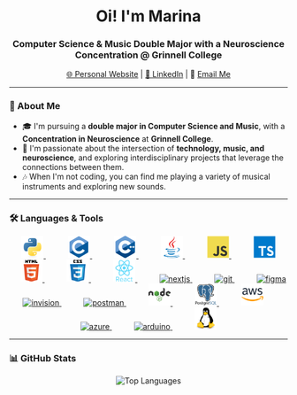 <h1 align="center">Oi! I'm Marina</h1>
<h3 align="center">Computer Science & Music Double Major with a Neuroscience Concentration @ Grinnell College</h3>

<p align="center">
  <a href="https://marinaananias.com/">🌐 Personal Website</a> |
  <a href="https://linkedin.com/in/marinaananias">💼 LinkedIn</a> |
  📧 <a href="mailto:ananias.marina@gmail.com">Email Me</a>
</p>

---

### 👋 About Me

- 🎓 I'm pursuing a **double major in Computer Science and Music**, with a **Concentration in Neuroscience** at **Grinnell College**.
- 🌱 I'm passionate about the intersection of **technology, music, and neuroscience**, and exploring interdisciplinary projects that leverage the connections between them.
- 🎶 When I'm not coding, you can find me playing a variety of musical instruments and exploring new sounds.
---

### 🛠️ Languages & Tools

<p align="center">
  <!-- Programming Languages -->
  <a href="https://www.python.org" target="_blank" rel="noreferrer" style="margin: 0 20px;">
    <img src="https://raw.githubusercontent.com/devicons/devicon/master/icons/python/python-original.svg" alt="python" width="40" height="40"/>
  </a>
  <a href="https://www.cprogramming.com/" target="_blank" rel="noreferrer" style="margin: 0 20px;">
    <img src="https://raw.githubusercontent.com/devicons/devicon/master/icons/c/c-original.svg" alt="c" width="40" height="40"/>
  </a>
  <a href="https://www.w3schools.com/cpp/" target="_blank" rel="noreferrer" style="margin: 0 20px;">
    <img src="https://raw.githubusercontent.com/devicons/devicon/master/icons/cplusplus/cplusplus-original.svg" alt="cplusplus" width="40" height="40"/>
  </a>
  <a href="https://www.java.com" target="_blank" rel="noreferrer" style="margin: 0 20px;">
    <img src="https://raw.githubusercontent.com/devicons/devicon/master/icons/java/java-original.svg" alt="java" width="40" height="40"/>
  </a>
  <a href="https://developer.mozilla.org/en-US/docs/Web/JavaScript" target="_blank" rel="noreferrer" style="margin: 0 20px;">
    <img src="https://raw.githubusercontent.com/devicons/devicon/master/icons/javascript/javascript-original.svg" alt="javascript" width="40" height="40"/>
  </a>
  <a href="https://www.typescriptlang.org/" target="_blank" rel="noreferrer" style="margin: 0 20px;">
    <img src="https://raw.githubusercontent.com/devicons/devicon/master/icons/typescript/typescript-original.svg" alt="typescript" width="40" height="40"/>
  </a>

  <!-- Frontend Development -->
  <a href="https://www.w3.org/html/" target="_blank" rel="noreferrer" style="margin: 0 20px;">
    <img src="https://raw.githubusercontent.com/devicons/devicon/master/icons/html5/html5-original-wordmark.svg" alt="html5" width="40" height="40"/>
  </a>
  <a href="https://www.w3schools.com/css/" target="_blank" rel="noreferrer" style="margin: 0 20px;">
    <img src="https://raw.githubusercontent.com/devicons/devicon/master/icons/css3/css3-original-wordmark.svg" alt="css3" width="40" height="40"/>
  </a>
  <a href="https://reactjs.org/" target="_blank" rel="noreferrer" style="margin: 0 20px;">
    <img src="https://raw.githubusercontent.com/devicons/devicon/master/icons/react/react-original-wordmark.svg" alt="react" width="40" height="40"/>
  </a>
  <a href="https://nextjs.org/" target="_blank" rel="noreferrer" style="margin: 0 20px;">
    <img src="https://cdn.worldvectorlogo.com/logos/nextjs-2.svg" alt="nextjs" width="40" height="40"/>
  </a>

  <!-- Tools and Platforms -->
  <a href="https://git-scm.com/" target="_blank" rel="noreferrer" style="margin: 0 20px;">
    <img src="https://www.vectorlogo.zone/logos/git-scm/git-scm-icon.svg" alt="git" width="40" height="40"/>
  </a>
  <a href="https://www.figma.com/" target="_blank" rel="noreferrer" style="margin: 0 20px;">
    <img src="https://www.vectorlogo.zone/logos/figma/figma-icon.svg" alt="figma" width="40" height="40"/>
  </a>
  <a href="https://www.invisionapp.com/" target="_blank" rel="noreferrer" style="margin: 0 20px;">
    <img src="https://www.vectorlogo.zone/logos/invisionapp/invisionapp-icon.svg" alt="invision" width="40" height="40"/>
  </a>
  <a href="https://postman.com" target="_blank" rel="noreferrer" style="margin: 0 20px;">
    <img src="https://www.vectorlogo.zone/logos/getpostman/getpostman-icon.svg" alt="postman" width="40" height="40"/>
  </a>

  <!-- Backend and Databases -->
  <a href="https://nodejs.org" target="_blank" rel="noreferrer" style="margin: 0 20px;">
    <img src="https://raw.githubusercontent.com/devicons/devicon/master/icons/nodejs/nodejs-original-wordmark.svg" alt="nodejs" width="40" height="40"/>
  </a>
  <a href="https://www.postgresql.org" target="_blank" rel="noreferrer" style="margin: 0 20px;">
    <img src="https://raw.githubusercontent.com/devicons/devicon/master/icons/postgresql/postgresql-original-wordmark.svg" alt="postgresql" width="40" height="40"/>
  </a>

  <!-- Cloud Services -->
  <a href="https://aws.amazon.com" target="_blank" rel="noreferrer" style="margin: 0 20px;">
    <img src="https://raw.githubusercontent.com/devicons/devicon/master/icons/amazonwebservices/amazonwebservices-original-wordmark.svg" alt="aws" width="40" height="40"/>
  </a>
  <a href="https://azure.microsoft.com/en-in/" target="_blank" rel="noreferrer" style="margin: 0 20px;">
    <img src="https://www.vectorlogo.zone/logos/microsoft_azure/microsoft_azure-icon.svg" alt="azure" width="40" height="40"/>
  </a>

  <!-- Hardware and IoT -->
  <a href="https://www.arduino.cc/" target="_blank" rel="noreferrer" style="margin: 0 20px;">
    <img src="https://cdn.worldvectorlogo.com/logos/arduino-1.svg" alt="arduino" width="40" height="40"/>
  </a>
  <a href="https://www.linux.org/" target="_blank" rel="noreferrer" style="margin: 0 20px;">
    <img src="https://raw.githubusercontent.com/devicons/devicon/master/icons/linux/linux-original.svg" alt="linux" width="40" height="40"/>
  </a>
</p>

---

### 📊 GitHub Stats

<p align="center">
  <img src="https://github-readme-stats.vercel.app/api/top-langs?username=marinananias&show_icons=true&locale=en&layout=compact" alt="Top Languages" />
</p>
